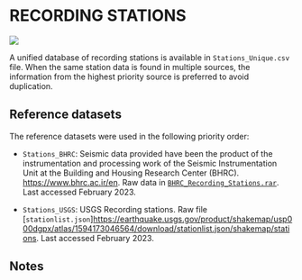 # RECORDING STATIONS

![](recording_stations.png)

A unified database of recording stations is available in `Stations_Unique.csv` file.
When the same station data is found in multiple sources, the information from the highest priority source is preferred to avoid duplication.


## Reference datasets

The reference datasets were used in the following priority order:

- `Stations_BHRC`: Seismic data provided have been the product of the instrumentation and processing work of the Seismic Instrumentation Unit at the Building and Housing Research Center (BHRC). https://www.bhrc.ac.ir/en. Raw data in [`BHRC_Recording_Stations.rar`](https://www.bhrc.ac.ir/en). Last accessed February 2023.

- `Stations_USGS`: USGS Recording stations. Raw file [`stationlist.json`]https://earthquake.usgs.gov/product/shakemap/usp000dgpx/atlas/1594173046564/download/stationlist.json/shakemap/stations. Last accessed February 2023.

## Notes
